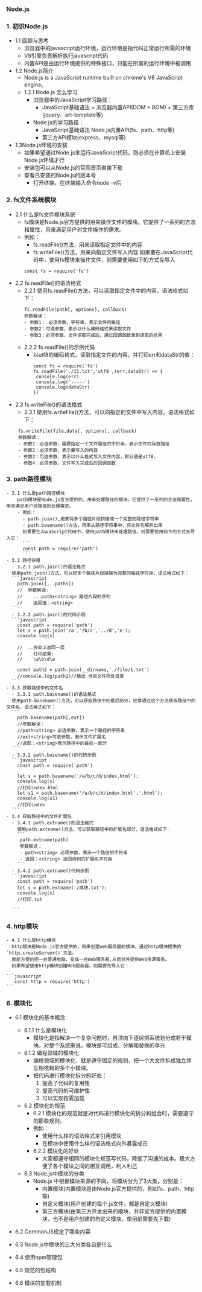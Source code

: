 ### Node.js
### 1. 初识Node.js
  - 1.1 回顾与思考
    - 浏览器中的javascript运行环境，运行环境是指代码正常运行所需的环境
    - V8引擎负责解析执行javascript代码
    - 内置API是由运行环境提供的特殊接口，只能在所属的运行环境中被调用
  - 1.2 Node.js简介
    - Node.js is a JavaScript runtime built on chrome's V8 JavaScript engine。
    - 1.2.1 Node.js 怎么学习
      - 浏览器中的JavaScript学习路径：
        - JavaScript基础语法 + 浏览器内置API(DOM + BOM) + 第三方库(jquery、art-template等)
      - Node.js的学习路径：
        - JavaScript基础语法 Node.js内置API(fs、path、http等)
        - 第三方API模块(express、mysql等)
  - 1.3Node.js环境的安装
    - 如果希望通过Node.js来运行JavaScript代码，则必须在计算机上安装Node.js环境才行
    - 安装包可以从Node.js的官网首页直接下载
    - 查看已安装的Node.js的版本号
      - 打开终端，在终端输入命令node -v后
### 2. fs文件系统模块
   - 2.1 什么是fs文件模块系统
     - fs模块是Node.js官方提供的用来操作文件的模块。它提供了一系列的方法和属性，用来满足用户对文件操作的需求。
     - 例如：
       - fs.readFile()方法，用来读取指定文件中的内容
       - fs.writeFile()方法，用来向指定文件写入内容
     如果要在JavaScript代码中，使用fs模块来操作文件，则需要使用如下的方式先导入
       ```
       const fs = require('fs')
       ```
   - 2.2 fs.readFile()的语法格式
     - 2.2.1 使用fs.readFile()方法，可以读取指定文件中的内容，语法格式如下：
         ```
         fs.readFile(path[, options], callback)
        参数解读：
        - 参数1： 必须参数，字符串，表示文件的路径
        - 参数2：可选参数，表示以什么编码格式来读取文件
        - 参数3：必须参数，文件读取完成后，通过回调函数拿到读取的结果
         ```
     - 2.2.2 fs.readFile()的示例代码
       - 以utf8的编码格式，读取指定文件的内容，并打印err和dataStr的值：
         ```
         const fs = require('fs')
         fs.readFile('./11.txt','utf8',(err,dataStr) => {
          console.log(err)
          console.log('-----')
          console.log(dataStr)
         })
         ```
   - 2.3 fs.writeFile()的语法格式
     - 2.3.1 使用fs.writeFile()方法，可以向指定的文件中写入内容，语法格式如下：
     ```
      fs.writeFile(file,data[, options], callback)
      参数解读：
      - 参数1：必选参数，需要指定一个文件路径的字符串，表示文件的存放路径
      - 参数2：必须参数，表示要写入的内容
      - 参数3：可选参数，表示以什么格式写入文件内容，默认值是utf8.
      - 参数4：必须参数，文件写入完成后的回调函数
     ```
### 3. path路径模块

    - 3.1 什么是path路径模块
        path模块是Node.js官方提供的、用来处理路径的模块。它提供了一系列的方法和属性，用来满足用户对路径的处理需求。
        - 例如：
          - path.join(),用来将多个路径片段拼接成一个完整的路径字符串
          - path.basename()方法，用来从路径字符串中，将文件名解析出来
          如果要在JavaScript代码中，使用path模块来处理路径，则需要使用如下的方式先导入它：
          ```
          const path = require('path')
          ```
    - 3.2 路径拼接
      - 3.2.1 path.join()的语法格式
      使用path.join()方法，可以把多个路径片段拼接为完整的路径字符串，语法格式如下：
      ```javascript
        path.join([...paths])
        //  参数解读:
        //    ...paths<string> 路径片段的序列
        //    返回值：<string>
      ```
      - 3.2.2 path.join()的代码示例
      ```javascript
        const path = require('path')
        let s = path.join('/a','/b/c','../d','e');
        console.log(s)
        
        //  ..会向上返回一层
        //    打印结果:
        //    \a\b\d\e
        
        const path2 = path.join(__dirname,'./file/1.txt')
        //console.log(path2)//输出 当前文件所处目录
      ```
    - 3.3 获取路径中的文件名
      - 3.3.1 path.basename()的语法格式
      使用path.basename()方法，可以获取路径中的最后部分，经常通过这个方法获取路径中的文件名，语法格式如下：
      ```
        path.basename(path[,ext])
        //参数解读：
        //path<string> 必选参数，表示一个路径的字符串
        //ext<string>可选参数，表示文件扩展名
        //返回：<string>表示路径中的最后一部分
      ```
      - 3.3.2 path.basename()的代码示例
      ```javascript
        const path = require('path')

        let s = path.basename('/a/b/c/d/index.html');
        console.log(s)
        //打印index.html
        let s1 = path.basename('/a/b/c/d/index.html','.html');
        console.log(s1)
        //打印index
      ```
    - 3.4 获取路径中的文件扩展名
      - 3.4.1 path.extname()的语法格式
        使用path.extname()方法，可以获取路径中的扩展名部分，语法格式如下：
        ```
         path.extname(path)
         参数解读：
         - path<string> 必须参数，表示一个路径的字符串
         - 返回：<string> 返回得到的扩展名字符串
        ```
      - 3.4.2 path.extname()代码示例
      ```javascript
        const path = require('path')
        let s = path.extname('/成绩.txt');
        console.log(s)
        //打印.txt

      ```
### 4. http模块
    - 4.1 什么是http模块
      http模块是Node.js官方提供的，用来创建web服务器的模块。通过http模块提供的`http.createServer()`方法。
      就能方便的把一台普通电脑，变成一台Web服务器,从而对外提供Web资源服务。
      如果希望使用http模块创建Web服务器，则需要先导入它：
      
    ```javascript
       const http = require('http')
    ```
### 6. 模块化
    
- 6.1 模块化的基本概念
  - 6.1.1 什么是模块化
    - 模块化是指解决一个复杂问题时，自顶向下逐层把系统划分成若干模块。对整个系统来说，模块是可组成、分解和替换的单元
  - 6.1.2 编程领域的模块化
    - 编程领域的模块化，就是遵守固定的规则，把一个大文件拆成独立并互相依赖的多个小模块。
    - 把代码进行模块化拆分的好处：
      1. 提高了代码的复用性
      2. 提高代码的可维护性
      3. 可以实现按需加载
  - 6.2 模块化的规范
    - 6.2.1 模块化的规范就是对代码进行模块化的拆分和组合时，需要遵守的那些规则。
    - 例如：
      - 使用什么样的语法格式来引用模块
      - 在模块中使用什么样的语法格式向外暴露成员
    - 6.2.2 模块化的好处
      - 大家都遵守相同的模块化规范写代码，降低了沟通的成本。极大方便了各个模块之间的相互调用，利人利己
  - 6.3 Node.js中模块的分类
    - Node.js 中根据模块来源的不同，将模块分为了3大类，分别是：
      - 内置模块(内置模块是由Node.js官方提供的，例如fs、path、http等)
      - 自定义模块(用户创建的每个.js文件，都是自定义模块)
      - 第三方模块(由第三方开发出来的模块，并非官方提供的内置模块，也不是用户创建的自定义模块，使用前需要先下载)
- 6.2 CommonJS规定了哪些内容

- 6.3 Node.js中模块的三大分类各自是什么
- 6.4 使用npm管理包
- 6.5 规范的包结构
- 6.6 模块的加载机制


















